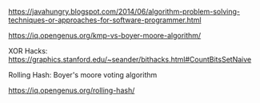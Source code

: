 ﻿
https://javahungry.blogspot.com/2014/06/algorithm-problem-solving-techniques-or-approaches-for-software-programmer.html

https://iq.opengenus.org/kmp-vs-boyer-moore-algorithm/


XOR Hacks: https://graphics.stanford.edu/~seander/bithacks.html#CountBitsSetNaive

Rolling Hash:
Boyer's moore voting algorithm

https://iq.opengenus.org/rolling-hash/

